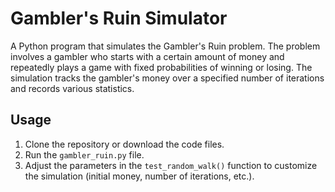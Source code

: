 # Gambler's Ruin Simulator

A Python program that simulates the Gambler's Ruin problem. The problem involves a gambler who starts with a certain amount of money and repeatedly plays a game with fixed probabilities of winning or losing. The simulation tracks the gambler's money over a specified number of iterations and records various statistics.

## Usage

1. Clone the repository or download the code files.
2. Run the `gambler_ruin.py` file.
3. Adjust the parameters in the `test_random_walk()` function to customize the simulation (initial money, number of iterations, etc.).
